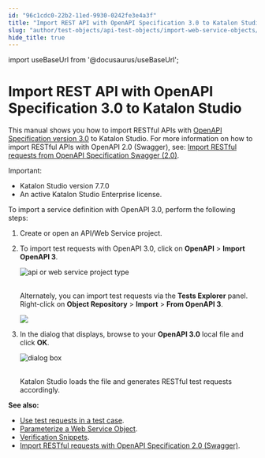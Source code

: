```yaml
---
id: "96c1cdc0-22b2-11ed-9930-0242fe3e4a3f"
title: "Import REST API with OpenAPI Specification 3.0 to Katalon Studio"
slug: "author/test-objects/api-test-objects/import-web-service-objects/import-rest-api-with-openapi-specification-3.0-to-katalon-studio"
hide_title: true
---
```

import useBaseUrl from '@docusaurus/useBaseUrl';


# <a id="id" class="anchor_top_offset"/><a id="ariaid-title1" class="anchor_top_offset"/>Import REST API with OpenAPI Specification 3.0 to <span xmlns="http://www.w3.org/1999/xhtml" className="ph">Katalon Studio</span> 

<p xmlns="http://www.w3.org/1999/xhtml" className="p">This manual shows you how to import RESTful APIs with <a className="xref j-external-link" href="https://swagger.io/specification/" target="_blank">OpenAPI Specification version 3.0</a> to Katalon Studio. For more information on how to import RESTful APIs with OpenAPI 2.0 (Swagger), see: <a className="xref" href="/docs/author/test-objects/api-test-objects/import-web-service-objects/import-restful-requests-from-swagger-2.0">Import RESTful requests from OpenAPI Specification Swagger (2.0)</a>.</p> 
<div xmlns="http://www.w3.org/1999/xhtml" className="note important note_important"><span className="note__title">Important:</span> <ul className="ul"><li className="li">Katalon Studio version 7.7.0</li><li className="li">An active Katalon Studio Enterprise license.</li></ul></div>
<p xmlns="http://www.w3.org/1999/xhtml" className="p">To import a service definition with OpenAPI 3.0, perform the following steps:</p> 
<ol xmlns="http://www.w3.org/1999/xhtml" className="ol"><li className="li"><p className="p">Create or open an API/Web Service project.</p></li><li className="li"><p className="p">To import test requests with OpenAPI 3.0, click on <strong className="ph b">OpenAPI</strong> &gt; <strong className="ph b">Import OpenAPI 3</strong>.</p><p className="p"><img className="image" src={useBaseUrl("https://github.com/katalon-studio/docs-images/raw/master/katalon-studio/docs/import-openapi30/icon.png")} width={400} alt="api or web service project type" /><br /><br /></p><p className="p">Alternately, you can import test requests via the <strong className="ph b">Tests Explorer</strong> panel. Right-click on <strong className="ph b">Object Repository</strong> &gt; <strong className="ph b">Import</strong> &gt; <strong className="ph b">From OpenAPI 3</strong>.</p><p className="p"><img className="image" width={500} src={useBaseUrl("/6fbec1e0-538d-11ed-a602-0242cfbc79b5.png")} /></p></li><li className="li"><p className="p">In the dialog that displays, browse to your <strong className="ph b">OpenAPI 3.0</strong> local file and click <strong className="ph b">OK</strong>.</p><p className="p"><img className="image" src={useBaseUrl("https://github.com/katalon-studio/docs-images/raw/master/katalon-studio/docs/import-openapi30/browse-openapi30.png")} width={500} alt="dialog box" /><br /><br /></p><p className="p">Katalon Studio loads the file and generates RESTful test requests accordingly.</p></li></ol> 
<p xmlns="http://www.w3.org/1999/xhtml" className="p"><strong className="ph b">See also:</strong></p> 
<ul xmlns="http://www.w3.org/1999/xhtml" className="ul"><li className="li"> <a className="xref" href="/docs/author/create-test-cases/using-web-services-in-a-test-case-in-katalon-studio">Use test requests in a test case</a>.</li><li className="li"> <a className="xref j-external-link" href="http:///display/KD/Parameterize+a+Web+Service+Object" target="_blank">Parameterize a Web Service Object</a>.</li><li className="li"> <a className="xref j-external-link" href="http:///display/KD/Verification+Snippets" target="_blank">Verification Snippets</a>.</li><li className="li"> <a className="xref" href="/docs/author/test-objects/api-test-objects/import-web-service-objects/import-restful-requests-from-swagger-2.0">Import RESTful requests with OpenAPI Specification 2.0 (Swagger)</a>.</li></ul> 
